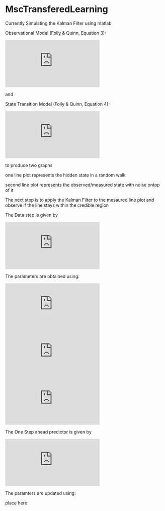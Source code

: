 # MscTransferedLearning

Currently Simulating the Kalman Filter using matlab

Observational Model (Folly & Quinn, Equation 3):

![observation model|f(x_{i}|z_{i}) = N(Hz_{i},\Sigma_{x})](https://latex.codecogs.com/gif.latex?f%28x_%7Bi%7D%7Cz_%7Bi%7D%29%20%3D%20N%28Hz_%7Bi%7D%2C%5CSigma_%7Bx%7D%29)

and

State Transition Model (Folly & Quinn, Equation 4):

![state transition model|f(z_{i+1}|z_{i}) = N(Az_{i},\Sigma_{z})](https://latex.codecogs.com/gif.latex?f%28z_%7Bi&plus;1%7D%7Cz_%7Bi%7D%29%20%3D%20N%28Az_%7Bi%7D%2C%5CSigma_%7Bz%7D%29)

to produce two graphs

one line plot represents the hidden state in a random walk

second line plot represents the observed/measured state with noise ontop of it

The next step is to apply the Kalman Filter to the mesaured line plot and observe if the line stays within the credible region

The Data step is given by

![Data Step|f(z_{i}|x_{i}) = N(\mu_{i},D_{i})](https://latex.codecogs.com/gif.latex?f%28z_%7Bi%7D%7Cx_%7Bi%7D%29%20%3D%20N%28%5Cmu_%7Bi%7D%2CD_%7Bi%7D%29)

The parameters are obtained using:

![get mu|\mu_i = m_i + K_i(x_i - Hm_i)](https://latex.codecogs.com/gif.latex?%5Cmu_i%20%3D%20m_i%20&plus;%20K_i%28x_i%20-%20Hm_i%29)
![get D|D_i = (I - K_iH)T_i](https://latex.codecogs.com/gif.latex?D_i%20%3D%20%28I%20-%20K_iH%29T_i)
![get K|K_i = T_iH^T(HT_iH^T+\Sigma_x)^{-1}](https://latex.codecogs.com/gif.latex?K_i%20%3D%20T_iH%5ET%28HT_iH%5ET&plus;%5CSigma_x%29%5E%7B-1%7D)

The One Step ahead predictor is given by

![One Step Ahead|f(z_{i+1}|x_{i}) = N(m_{i+1},T_{i+1})](https://latex.codecogs.com/gif.latex?f%28z_%7Bi&plus;1%7D%7Cx_%7Bi%7D%29%20%3D%20N%28m_%7Bi&plus;1%7D%2CT_%7Bi&plus;1%7D%29)


The paramters are updated using:

place here
